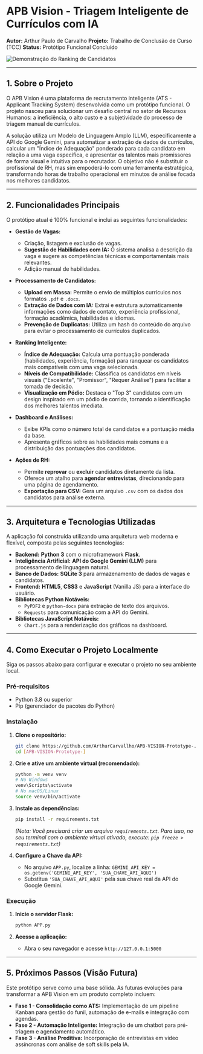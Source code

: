 # APB Vision - Triagem Inteligente de Currículos com IA

**Autor:** Arthur Paulo de Carvalho
**Projeto:** Trabalho de Conclusão de Curso (TCC)
**Status:** Protótipo Funcional Concluído

![Demonstração do Ranking de Candidatos](static/img/image.png)

---

## 1. Sobre o Projeto

O APB Vision é uma plataforma de recrutamento inteligente (ATS - Applicant Tracking System) desenvolvida como um protótipo funcional. O projeto nasceu para solucionar um desafio central no setor de Recursos Humanos: a ineficiência, o alto custo e a subjetividade do processo de triagem manual de currículos.

A solução utiliza um Modelo de Linguagem Amplo (LLM), especificamente a API do Google Gemini, para automatizar a extração de dados de currículos, calcular um "Índice de Adequação" ponderado para cada candidato em relação a uma vaga específica, e apresentar os talentos mais promissores de forma visual e intuitiva para o recrutador. O objetivo não é substituir o profissional de RH, mas sim empoderá-lo com uma ferramenta estratégica, transformando horas de trabalho operacional em minutos de análise focada nos melhores candidatos.

---

## 2. Funcionalidades Principais

O protótipo atual é 100% funcional e inclui as seguintes funcionalidades:

* **Gestão de Vagas:**
    * Criação, listagem e exclusão de vagas.
    * **Sugestão de Habilidades com IA:** O sistema analisa a descrição da vaga e sugere as competências técnicas e comportamentais mais relevantes.
    * Adição manual de habilidades.

* **Processamento de Candidatos:**
    * **Upload em Massa:** Permite o envio de múltiplos currículos nos formatos `.pdf` e `.docx`.
    * **Extração de Dados com IA:** Extrai e estrutura automaticamente informações como dados de contato, experiência profissional, formação acadêmica, habilidades e idiomas.
    * **Prevenção de Duplicatas:** Utiliza um hash do conteúdo do arquivo para evitar o processamento de currículos duplicados.

* **Ranking Inteligente:**
    * **Índice de Adequação:** Calcula uma pontuação ponderada (habilidades, experiência, formação) para ranquear os candidatos mais compatíveis com uma vaga selecionada.
    * **Níveis de Compatibilidade:** Classifica os candidatos em níveis visuais ("Excelente", "Promissor", "Requer Análise") para facilitar a tomada de decisão.
    * **Visualização em Pódio:** Destaca o "Top 3" candidatos com um design inspirado em um pódio de corrida, tornando a identificação dos melhores talentos imediata.

* **Dashboard e Análises:**
    * Exibe KPIs como o número total de candidatos e a pontuação média da base.
    * Apresenta gráficos sobre as habilidades mais comuns e a distribuição das pontuações dos candidatos.

* **Ações de RH:**
    * Permite **reprovar** ou **excluir** candidatos diretamente da lista.
    * Oferece um atalho para **agendar entrevistas**, direcionando para uma página de agendamento.
    * **Exportação para CSV:** Gera um arquivo `.csv` com os dados dos candidatos para análise externa.

---

## 3. Arquitetura e Tecnologias Utilizadas

A aplicação foi construída utilizando uma arquitetura web moderna e flexível, composta pelas seguintes tecnologias:

* **Backend:** **Python 3** com o microframework **Flask**.
* **Inteligência Artificial:** **API do Google Gemini (LLM)** para processamento de linguagem natural.
* **Banco de Dados:** **SQLite 3** para armazenamento de dados de vagas e candidatos.
* **Frontend:** **HTML5**, **CSS3** e **JavaScript** (Vanilla JS) para a interface do usuário.
* **Bibliotecas Python Notáveis:**
    * `PyPDF2` e `python-docx` para extração de texto dos arquivos.
    * `Requests` para comunicação com a API do Gemini.
* **Bibliotecas JavaScript Notáveis:**
    * `Chart.js` para a renderização dos gráficos na dashboard.

---

## 4. Como Executar o Projeto Localmente

Siga os passos abaixo para configurar e executar o projeto no seu ambiente local.

### Pré-requisitos
* Python 3.8 ou superior
* Pip (gerenciador de pacotes do Python)

### Instalação
1.  **Clone o repositório:**
    ```bash
    git clone https://github.com/ArthurCarvallho/APB-VISION-Prototype-.git
    cd [APB-VISION-Prototype-]
    ```

2.  **Crie e ative um ambiente virtual (recomendado):**
    ```bash
    python -m venv venv
    # No Windows
    venv\Scripts\activate
    # No macOS/Linux
    source venv/bin/activate
    ```

3.  **Instale as dependências:**
    ```bash
    pip install -r requirements.txt
    ```
    *(Nota: Você precisará criar um arquivo `requirements.txt`. Para isso, no seu terminal com o ambiente virtual ativado, execute: `pip freeze > requirements.txt`)*

4.  **Configure a Chave da API:**
    * No arquivo `APP.py`, localize a linha:
        `GEMINI_API_KEY = os.getenv('GEMINI_API_KEY', 'SUA_CHAVE_API_AQUI')`
    * Substitua `'SUA_CHAVE_API_AQUI'` pela sua chave real da API do Google Gemini.

### Execução
1.  **Inicie o servidor Flask:**
    ```bash
    python APP.py
    ```

2.  **Acesse a aplicação:**
    * Abra o seu navegador e acesse `http://127.0.0.1:5000`

---

## 5. Próximos Passos (Visão Futura)

Este protótipo serve como uma base sólida. As futuras evoluções para transformar a APB Vision em um produto completo incluem:

* **Fase 1 - Consolidação como ATS:** Implementação de um pipeline Kanban para gestão do funil, automação de e-mails e integração com agendas.
* **Fase 2 - Automação Inteligente:** Integração de um chatbot para pré-triagem e agendamento automático.
* **Fase 3 - Análise Preditiva:** Incorporação de entrevistas em vídeo assíncronas com análise de soft skills pela IA.